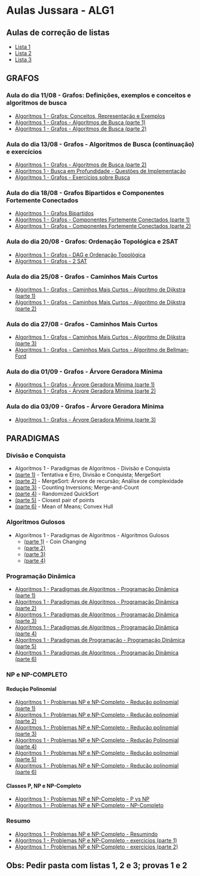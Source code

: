 # Aulas Jussara - ALG1

## Aulas de correção de listas

- [Lista 1](https://youtu.be/PKQXp5-SL3Q)
- [Lista 2](https://youtu.be/wEcrJqeisec)
- [Lista 3](https://youtu.be/t4pPG0Y6QeY)

## GRAFOS

### Aula do dia 11/08 - Grafos: Definições, exemplos e conceitos e algoritmos de busca

- [Algoritmos 1 - Grafos: Conceitos, Representação e Exemplos](https://youtu.be/B5kCgjxKERM)
- [Algoritmos 1 - Grafos - Algoritmos de Busca (parte 1)](https://youtu.be/aoOs3ADVH0s)
- [Algoritmos 1 - Grafos - Algoritmos de Busca (parte 2)](https://youtu.be/jYgCMhck-b8)

### Aula do dia 13/08 - Grafos - Algoritmos de Busca (continuação) e exercícios

- [Algoritmos 1 - Grafos - Algoritmos de Busca (parte 2)](https://youtu.be/nv3tjp6bbGE)
- [Algoritmos 1 - Busca em Profundidade - Questões de Implementação](https://youtu.be/dVNhtam6nzQ)
- [Algoritmos 1 - Grafos - Exercícios sobre Busca](https://youtu.be/k8tTDDqnTZ8)

### Aula do dia 18/08 - Grafos Bipartidos e Componentes Fortemente Conectados

- [Algoritmos 1 - Grafos Bipartidos](https://youtu.be/3EruBjpVkhE)
- [Algoritmos 1 - Grafos - Componentes Fortemente Conectados (parte 1)](https://youtu.be/WbPPGOkyNIw)
- [Algoritmos 1 - Grafos - Componentes Fortemente Conectados (parte 2)](https://youtu.be/fsO3g3k94kE)

### Aula do dia 20/08 - Grafos: Ordenação Topológica e 2SAT

- [Algoritmos 1 - Grafos - DAG e Ordenação Topológica](https://youtu.be/BtVZ2PT84hg)
- [Algoritmos 1 - Grafos - 2 SAT](https://youtu.be/qdnIafNUin4)

### Aula do dia 25/08 - Grafos - Caminhos Mais Curtos

- [Algoritmos 1 - Grafos - Caminhos Mais Curtos - Algoritmo de Dijkstra (parte 1)](https://youtu.be/Hyrs1eM-X6Q)
- [Algoritmos 1 - Grafos - Caminhos Mais Curtos - Algoritmo de Dijkstra (parte 2)](https://youtu.be/ms39kKQ4WM8)

### Aula do dia 27/08 - Grafos - Caminhos Mais Curtos

- [Algoritmos 1 - Grafos - Caminhos Mais Curtos - Algoritmo de Dijkstra (parte 3)](https://youtu.be/7Vr07Q77_ao)
- [Algoritmos 1 - Grafos - Caminhos Mais Curtos - Algoritmo de Bellman-Ford](https://youtu.be/O7EcXZA-ymo)

### Aula do dia 01/09 - Grafos - Árvore Geradora Mínima

- [Algoritmos 1 - Grafos - Árvore Geradora Mínima (parte 1)](https://youtu.be/9JplJEPGGSc)
- [Algoritmos 1 - Grafos - Árvore Geradora Mínima (parte 2)](https://youtu.be/0n_W55NtIjc)

### Aula do dia 03/09 - Grafos - Árvore Geradora Mínima

- [Algoritmos 1 - Grafos - Árvore Geradora Mínima (parte 3)](https://youtu.be/j2POV6Qnrhs)

## PARADIGMAS

### Divisão e Conquista

- Algoritmos 1 - Paradigmas de Algoritmos - Divisão e Conquista
- [(parte 1)](https://youtu.be/Ta_Luz3WD-w) - Tentativa e Erro, Divisão e Conquista; MergeSort
- [(parte 2)](https://youtu.be/zI-8z68Nuyg) - MergeSort: Árvore de recursão; Análise de complexidade
- [(parte 3)](https://youtu.be/b4Kq9V__HY8) - Counting Inversions; Merge-and-Count
- [(parte 4)](https://youtu.be/pRC_jW13xJQ) - Randomized QuickSort
- [(parte 5)](https://youtu.be/Ps9bnOIW3-k) - Closest pair of points
- [(parte 6)](https://youtu.be/oRBGgzoB33I) - Mean of Means; Convex Hull

### Algoritmos Gulosos

- Algoritmos 1 - Paradigmas de Algoritmos - Algoritmos Gulosos
  - [(parte 1)](https://youtu.be/6LaRjDwbZCc) - Coin Changing
  - [(parte 2)](https://youtu.be/aSFkVVWFeV4)
  - [(parte 3)](https://youtu.be/61nIiWDMNLw)
  - [(parte 4)](https://youtu.be/UvNob1BUGvM)

### Programação Dinâmica

- [Algoritmos 1 - Paradigmas de Algoritmos - Programação Dinâmica (parte 1)](https://youtu.be/e7DMMdO2hZo)
- [Algoritmos 1 - Paradigmas de Algoritmos - Programação Dinâmica (parte 2)](https://youtu.be/CxbLFK2wTts)
- [Algoritmos 1 - Paradigmas de Algoritmos - Programação Dinâmica (parte 3)](https://youtu.be/ZZ6L94i7Y2Y)
- [Algoritmos 1 - Paradigmas de Algoritmos - Programação Dinâmica (parte 4)](https://youtu.be/BeNL27sMFXo)
- [Algoritmos 1 - Paradigmas de Programação - Programação Dinâmica (parte 5)](https://youtu.be/Idw-jPaTxJE)
- [Algoritmos 1 - Paradigmas de Algoritmos - Programação Dinâmica (parte 6)](https://youtu.be/J5MrbjVZwAI)

### NP e NP-COMPLETO

#### Redução Polinomial

- [Algoritmos 1 - Problemas NP e NP-Completo - Redução polinomial (parte 1)](https://youtu.be/jadPeX8OzMo)
- [Algoritmos 1 - Problemas NP e NP-Completo - Redução polinomial (parte 2)](https://youtu.be/yDI4rPlNQDg)
- [Algoritmos 1 - Problemas NP e NP-Completo - Redução polinomial (parte 3)](https://youtu.be/XqFQ_FcEAdk)
- [Algoritmos 1 - Problemas NP e NP-Completo - Redução Polinomial (parte 4)](https://youtu.be/YWGDGZyuMTM)
- [Algoritmos 1 - Problemas NP e NP-Completo - Redução polinomial (parte 5)](https://youtu.be/8Dv4D_4Qcp0)
- [Algoritmos 1 - Problemas NP e NP-Completo - Redução polinomial (parte 6)](https://youtu.be/krLHt7vh-Zs)

#### Classes P, NP e NP-Completo

- [Algoritmos 1 - Problemas NP e NP-Completo - P vs NP](https://youtu.be/aeC-O4WNNLc)
- [Algoritmos 1 - Problemas NP e NP-Completo - NP-Completo](https://youtu.be/chYkNmiOUdg)

### Resumo

- [Algoritmos 1 - Problemas NP e NP-Completo - Resumindo](https://youtu.be/sRvDLWzFio4)
- [Algoritmos 1 - Problemas NP e NP-Completo - exercícios (parte 1)](https://youtu.be/tBY9Nvzcbas)
- [Algoritmos 1 - Problemas NP e NP-Completo - exercícios (parte 2)](https://youtu.be/K_hVfOEhQFc)

## Obs: Pedir pasta com listas 1, 2 e 3; provas 1 e 2
